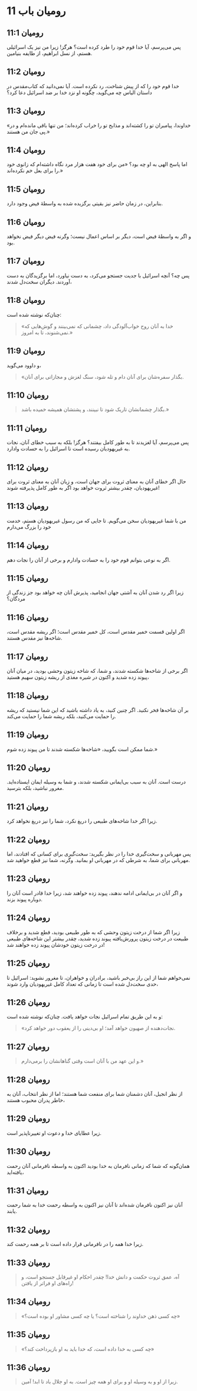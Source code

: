 # رومیان باب 11

## رومیان 11:1

پس می‌پرسم، آیا خدا قوم خود را طرد کرده است؟ هرگز! زیرا من نیز یک اسرائیلی هستم، از نسل ابراهیم، از طایفه بنیامین.

## رومیان 11:2

خدا قوم خود را که از پیش شناخت، رد نکرده است. آیا نمی‌دانید که کتاب‌مقدس در داستان الیاس چه می‌گوید، چگونه او نزد خدا بر ضد اسرائیل دعا کرد؟

## رومیان 11:3

«خداوندا، پیامبران تو را کشته‌اند و مذابح تو را خراب کرده‌اند؛ من تنها باقی مانده‌ام و در پی جان من هستند.»

## رومیان 11:4

اما پاسخ الهی به او چه بود؟ «من برای خود هفت هزار مرد نگاه داشته‌ام که زانوی خود را برای بعل خم نکرده‌اند.»

## رومیان 11:5

بنابراین، در زمان حاضر نیز بقیتی برگزیده شده به واسطهٔ فیض وجود دارد.

## رومیان 11:6

و اگر به واسطهٔ فیض است، دیگر بر اساس اعمال نیست؛ وگرنه فیض دیگر فیض نخواهد بود.

## رومیان 11:7

پس چه؟ آنچه اسرائیل با جدیت جستجو می‌کرد، به دست نیاورد، اما برگزیدگان به دست آوردند. دیگران سخت‌دل شدند،

## رومیان 11:8

چنان‌که نوشته شده است:

> «خدا به آنان روح خواب‌آلودگی داد،
> چشمانی که نمی‌بینند و گوش‌هایی که نمی‌شنوند،
> تا به امروز.»

## رومیان 11:9

و داوود می‌گوید،

> «بگذار سفره‌شان برای آنان دام و تله شود،
> سنگ لغزش و مجازاتی برای آنان.

## رومیان 11:10

> بگذار چشمانشان تاریک شود تا نبینند،
> و پشتشان همیشه خمیده باشد.»

## رومیان 11:11

پس می‌پرسم، آیا لغزیدند تا به طور کامل بیفتند؟ هرگز! بلکه به سبب خطای آنان، نجات به غیریهودیان رسیده است تا اسرائیل را به حسادت وادارد.

## رومیان 11:12

حال اگر خطای آنان به معنای ثروت برای جهان است، و زیان آنان به معنای ثروت برای غیریهودیان، چقدر بیشتر ثروت خواهد بود اگر به طور کامل پذیرفته شوند!

## رومیان 11:13

من با شما غیریهودیان سخن می‌گویم. تا جایی که من رسول غیریهودیان هستم، خدمت خود را بزرگ می‌دارم

## رومیان 11:14

اگر به نوعی بتوانم قوم خود را به حسادت وادارم و برخی از آنان را نجات دهم.

## رومیان 11:15

زیرا اگر رد شدن آنان به آشتی جهان انجامید، پذیرش آنان چه خواهد بود جز زندگی از مردگان؟

## رومیان 11:16

اگر اولین قسمت خمیر مقدس است، کل خمیر مقدس است؛ اگر ریشه مقدس است، شاخه‌ها نیز مقدس هستند.

## رومیان 11:17

اگر برخی از شاخه‌ها شکسته شدند، و شما، که شاخه زیتون وحشی بودید، در میان آنان پیوند زده شدید و اکنون در شیره مغذی از ریشه زیتون سهیم هستید،

## رومیان 11:18

بر آن شاخه‌ها فخر نکنید. اگر چنین کنید، به یاد داشته باشید که این شما نیستید که ریشه را حمایت می‌کنید، بلکه ریشه شما را حمایت می‌کند.

## رومیان 11:19

شما ممکن است بگویید، «شاخه‌ها شکسته شدند تا من پیوند زده شوم.»

## رومیان 11:20

درست است. آنان به سبب بی‌ایمانی شکسته شدند، و شما به وسیله ایمان ایستاده‌اید. مغرور نباشید، بلکه بترسید.

## رومیان 11:21

زیرا اگر خدا شاخه‌های طبیعی را دریغ نکرد، شما را نیز دریغ نخواهد کرد.

## رومیان 11:22

پس مهربانی و سخت‌گیری خدا را در نظر بگیرید: سخت‌گیری برای کسانی که افتادند، اما مهربانی برای شما، به شرطی که در مهربانی او بمانید. وگرنه، شما نیز قطع خواهید شد.

## رومیان 11:23

و اگر آنان در بی‌ایمانی ادامه ندهند، پیوند زده خواهند شد، زیرا خدا قادر است آنان را دوباره پیوند بزند.

## رومیان 11:24

زیرا اگر شما از درخت زیتون وحشی که به طور طبیعی بودید، قطع شدید و برخلاف طبیعت در درخت زیتون پرورش‌یافته پیوند زده شدید، چقدر بیشتر این شاخه‌های طبیعی در درخت زیتون خودشان پیوند زده خواهند شد!

## رومیان 11:25

نمی‌خواهم شما از این راز بی‌خبر باشید، برادران و خواهران، تا مغرور نشوید: اسرائیل تا حدی سخت‌دل شده است تا زمانی که تعداد کامل غیریهودیان وارد شوند،

## رومیان 11:26

و به این طریق تمام اسرائیل نجات خواهد یافت. چنان‌که نوشته شده است:

> «نجات‌دهنده از صهیون خواهد آمد؛
> او بی‌دینی را از یعقوب دور خواهد کرد.

## رومیان 11:27

> و این عهد من با آنان است
> وقتی گناهانشان را برمی‌دارم.»

## رومیان 11:28

از نظر انجیل، آنان دشمنان شما برای منفعت شما هستند؛ اما از نظر انتخاب، آنان به خاطر پدران محبوب هستند،

## رومیان 11:29

زیرا عطایای خدا و دعوت او تغییرناپذیر است.

## رومیان 11:30

همان‌گونه که شما که زمانی نافرمان به خدا بودید اکنون به واسطه نافرمانی آنان رحمت یافته‌اید،

## رومیان 11:31

آنان نیز اکنون نافرمان شده‌اند تا آنان نیز اکنون به واسطه رحمت خدا به شما رحمت یابند.

## رومیان 11:32

زیرا خدا همه را در نافرمانی قرار داده است تا بر همه رحمت کند.

## رومیان 11:33

> آه، عمق ثروت حکمت و دانش خدا!
> چقدر احکام او غیرقابل جستجو است،
> و راه‌های او فراتر از یافتن!

## رومیان 11:34

> «چه کسی ذهن خداوند را شناخته است؟
> یا چه کسی مشاور او بوده است؟»

## رومیان 11:35

> «چه کسی به خدا داده است،
> که خدا باید به او بازپرداخت کند؟»

## رومیان 11:36

> زیرا از او و به وسیله او و برای او همه چیز است.
> به او جلال باد تا ابد! آمین.
